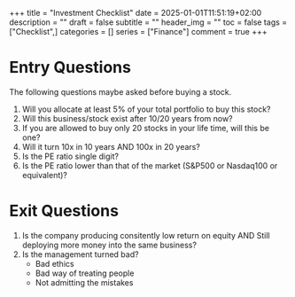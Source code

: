 +++
title = "Investment Checklist"
date = 2025-01-01T11:51:19+02:00
description = ""
draft = false
subtitle = ""
header_img = ""
toc = false
tags = ["Checklist",]
categories = []
series = ["Finance"]
comment = true
+++

# Entry Questions
The following questions maybe asked before buying a stock.

1. Will you allocate at least 5% of your total portfolio to buy this stock?
2. Will this business/stock exist after 10/20 years from now? 
3. If you are allowed to buy only 20 stocks in your life time, will this be one?
4. Will it turn 10x in 10 years AND 100x in 20 years?
5. Is the PE ratio single digit?
6. Is the PE ratio lower than that of the market (S&P500 or Nasdaq100 or equivalent)?

# Exit Questions
1. Is the company producing consitently low return on equity AND Still deploying more money into the same business?
2. Is the management turned bad?  
   * Bad ethics
   * Bad way of treating people
   * Not admitting the mistakes
